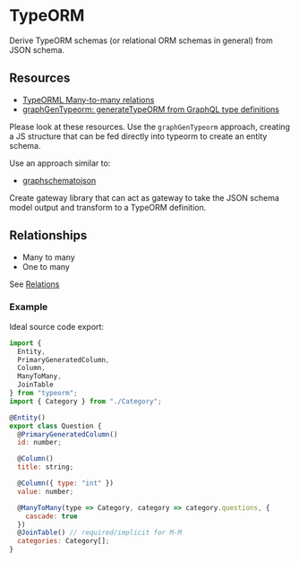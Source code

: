 # TypeORM

Derive TypeORM schemas (or relational ORM schemas in general) from JSON schema.

## Resources

- [TypeORML Many-to-many relations](https://github.com/typeorm/typeorm/blob/master/docs/many-to-many-relations.md)
- [graphGenTypeorm: generateTypeORM from GraphQL type definitions](https://github.com/jjwtay/graphGenTypeorm)

Please look at these resources. Use the `graphGenTypeorm` approach, creating a JS structure that can be fed directly into typeorm to create an entity schema.

Use an approach similar to:

- [graphschematojson](https://github.com/kristianmandrup/graphSchemaToJson)

Create gateway library that can act as gateway to take the JSON schema model output and transform to a TypeORM definition.

## Relationships

- Many to many
- One to many

See [Relations](./Relations.md)

### Example

Ideal source code export:

```js
import {
  Entity,
  PrimaryGeneratedColumn,
  Column,
  ManyToMany,
  JoinTable
} from "typeorm";
import { Category } from "./Category";

@Entity()
export class Question {
  @PrimaryGeneratedColumn()
  id: number;

  @Column()
  title: string;

  @Column({ type: "int" })
  value: number;

  @ManyToMany(type => Category, category => category.questions, {
    cascade: true
  })
  @JoinTable() // required/implicit for M-M
  categories: Category[];
}
```
